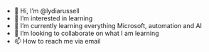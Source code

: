 - 👋 Hi, I’m @lydiarussell
- 👀 I’m interested in learning 
- 🌱 I’m currently learning everything Microsoft, automation and AI
- 💞️ I’m looking to collaborate on what I am learning
- 📫 How to reach me via email

<!---
lydiarussell/lydiarussell is a ✨ special ✨ repository because its `README.md` (this file) appears on your GitHub profile.
You can click the Preview link to take a look at your changes.
--->
